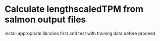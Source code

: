 # Calculate lengthscaledTPM from salmon output files

install appropriate libraries first and test with training data before proceed
